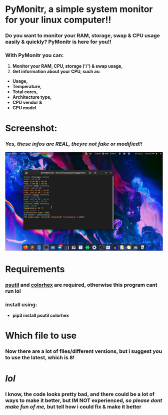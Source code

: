 # PyMonitr, a simple system monitor for your linux computer!!
### **Do you want to monitor your RAM, storage, swap & CPU usage easily & quickly? PyMonitr is here for you!!**
### **With PyMonitr you can:**
1. **Monitor your RAM, CPU, storage ('/') & swap usage,**
2. **Get information about your CPU, such as:**
+ **Usage,**
+ **Temperature,**
+ **Total cores,**
+ **Architecture type,**
+ **CPU vendor &**
+ **CPU model**

# Screenshot:
### ***Yes, these infos are REAL, theyre not fake or modified!!***
![Image](img.png)

# Requirements
### **[psutil](https://pypi.org/project/psutil/) and [colorhex](https://pypi.org/project/colorhex/) are required, otherwise this program cant run lol**
### **install using:**
+ **pip3 install psutil colorhex**

# Which file to use
### **Now there are a lot of files/different versions, but i suggest you to use the latest, which is 8!**

# ***lol***
### **I know, the code looks pretty bad, and there could be a lot of ways to make it better, but IM NOT experienced, ***so please dont make fun of me,*** but tell how i could fix & make it better**